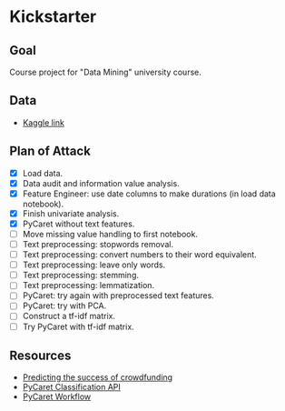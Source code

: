 # Kickstarter

## Goal

Course project for "Data Mining" university course.

## Data

- [Kaggle link](https://www.kaggle.com/datasets/iamsajanbhagat/kickstarter)

## Plan of Attack

- [X] Load data.
- [X] Data audit and information value analysis.
- [X] Feature Engineer: use date columns to make durations (in load data notebook).
- [X] Finish univariate analysis.
- [X] PyCaret without text features.
- [ ] Move missing value handling to first notebook.
- [ ] Text preprocessing: stopwords removal.
- [ ] Text preprocessing: convert numbers to their word equivalent.
- [ ] Text preprocessing: leave only words.
- [ ] Text preprocessing: stemming.
- [ ] Text preprocessing: lemmatization.
- [ ] PyCaret: try again with preprocessed text features.
- [ ] PyCaret: try with PCA.
- [ ] Construct a tf-idf matrix.
- [ ] Try PyCaret with tf-idf matrix.

## Resources

- [Predicting the success of crowdfunding](https://cs230.stanford.edu/projects_spring_2018/reports/8289614.pdf)
- [PyCaret Classification API](https://pycaret.readthedocs.io/en/stable/api/classification.html)
- [PyCaret Workflow](https://towardsdatascience.com/introduction-to-binary-classification-with-pycaret-a37b3e89ad8d)
